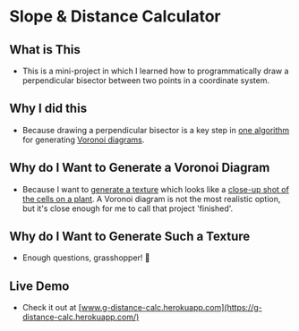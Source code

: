 # Slope & Distance Calculator

## What is This
- This is a mini-project in which I learned how to programmatically draw a perpendicular bisector between two points in a coordinate system.

## Why I did this
- Because drawing a perpendicular bisector is a key step in [one algorithm](https://www.youtube.com/watch?v=j2c3kumwoAk&list=PL6FZxwkXzEZEwtjkj9MNWYiZxhP7qcTRg&index=4&t=162s) for generating [Voronoi diagrams](https://en.wikipedia.org/wiki/Voronoi_diagram).

## Why do I Want to Generate a Voronoi Diagram
- Because I want to [generate a texture](http://texture-pattern.herokuapp.com/) which looks like a [close-up shot of the cells on a plant](https://res.cloudinary.com/fleetnation/image/private/c_fit,w_1120/g_south,l_text:style_gothic2:%C2%A9%20Ashley%20Cooper,o_20,y_10/g_center,l_watermark4,o_25,y_50/v1494545119/h6g8ofiitbehqb9wgl6p.jpg). A Voronoi diagram is not the most realistic option, but it's close enough for me to call that project 'finished'.

## Why do I Want to Generate Such a Texture
- Enough questions, grasshopper! 🦗  

## Live Demo
- Check it out at [www.g-distance-calc.herokuapp.com](https://g-distance-calc.herokuapp.com/)